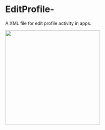 # EditProfile-
A XML file for edit profile activity in apps.

<img src="https://user-images.githubusercontent.com/29801319/44565656-e5f07f00-a786-11e8-8e1b-9d7105bf14fa.png" width="300" heigth="500" align="left">

